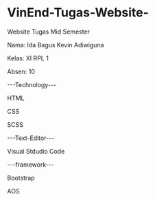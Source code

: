 # VinEnd-Tugas-Website-

Website Tugas Mid Semester

Nama: Ida Bagus Kevin Adiwiguna

Kelas: XI RPL 1

Absen: 10

---Technology---

HTML

CSS

SCSS

---Text-Editor---

Visual Stdudio Code

---framework---

Bootstrap

AOS
